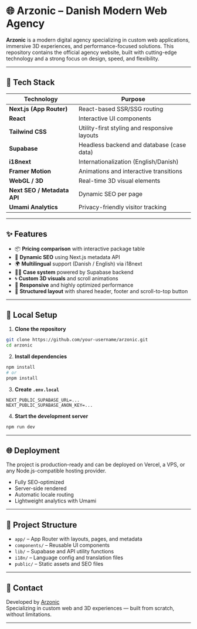 # 🌐 Arzonic – Danish Modern Web Agency

**Arzonic** is a modern digital agency specializing in custom web applications, immersive 3D experiences, and performance-focused solutions. This repository contains the official agency website, built with cutting-edge technology and a strong focus on design, speed, and flexibility.

---

## 🚀 Tech Stack

| Technology         | Purpose                                         |
|--------------------|-------------------------------------------------|
| **Next.js (App Router)** | React-based SSR/SSG routing              |
| **React**           | Interactive UI components                     |
| **Tailwind CSS**    | Utility-first styling and responsive layouts  |
| **Supabase**        | Headless backend and database (case data)     |
| **i18next**         | Internationalization (English/Danish)         |
| **Framer Motion**   | Animations and interactive transitions        |
| **WebGL / 3D**      | Real-time 3D visual elements                  |
| **Next SEO / Metadata API** | Dynamic SEO per page               |
| **Umami Analytics** | Privacy-friendly visitor tracking             |

---

## ✨ Features

- 📦 **Pricing comparison** with interactive package table
- 🧩 **Dynamic SEO** using Next.js metadata API
- 🌍 **Multilingual** support (Danish / English) via i18next
- 🧑‍💻 **Case system** powered by Supabase backend
- 🌀 **Custom 3D visuals** and scroll animations
- 📱 **Responsive** and highly optimized performance
- 🧠 **Structured layout** with shared header, footer and scroll-to-top button

---

## 🧪 Local Setup

1. **Clone the repository**
```bash
git clone https://github.com/your-username/arzonic.git
cd arzonic
```

2. **Install dependencies**
```bash
npm install
# or
pnpm install
```

3. **Create `.env.local`**
```env
NEXT_PUBLIC_SUPABASE_URL=...
NEXT_PUBLIC_SUPABASE_ANON_KEY=...
```

4. **Start the development server**
```bash
npm run dev
```

---

## 🌐 Deployment

The project is production-ready and can be deployed on Vercel, a VPS, or any Node.js-compatible hosting provider.

- Fully SEO-optimized
- Server-side rendered
- Automatic locale routing
- Lightweight analytics with Umami

---

## 📁 Project Structure

- `app/` – App Router with layouts, pages, and metadata
- `components/` – Reusable UI components
- `lib/` – Supabase and API utility functions
- `i18n/` – Language config and translation files
- `public/` – Static assets and SEO files

---

## 📣 Contact

Developed by [Arzonic](https://arzonic.com/about)  
Specializing in custom web and 3D experiences — built from scratch, without limitations.

---
